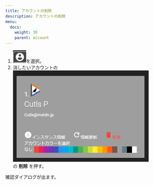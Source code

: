 ```yaml
---
title: アカウントの削除
description: アカウントの削除
menu:
  docs:
    weight: 30
    parent: account
---
```


1. ![account2](https://raw.githubusercontent.com/cutls/TheDeskDocs/master/media/account2.png)を選択。
1. 消したいアカウントの  
![account8](https://raw.githubusercontent.com/cutls/TheDeskDocs/master/media/account8.png)  
の __削除__ を押す。

確認ダイアログが出ます。